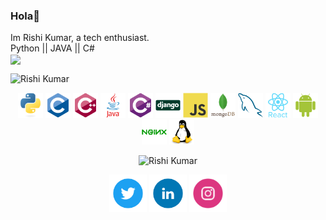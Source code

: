 ### Hola👋

<!--
**RishiKr3101/RishiKr3101** is a ✨ _special_ ✨ repository because its `README.md` (this file) appears on your GitHub profile.

Here are some ideas to get you started:
-->
Im Rishi Kumar, a tech enthusiast.<br/>
Python || JAVA || C# <br/>
<img align='center' src='https://media1.tenor.com/images/92d5d28b2be1097f860e3e643e3decac/tenor.gif?itemid=13277341' width='200'>
<p align="left"> <img src="https://komarev.com/ghpvc/?username=RishiKr3101" alt="Rishi Kumar" /> </p>



<p align="center">
  <img src="https://raw.githubusercontent.com/devicons/devicon/master/icons/python/python-original.svg" alt="python" width="40" height="40"/>
  <img src="https://raw.githubusercontent.com/devicons/devicon/master/icons/c/c-original.svg" alt="c" width="40" height="40"/> 
  <img src="https://raw.githubusercontent.com/devicons/devicon/master/icons/cplusplus/cplusplus-original.svg" alt="cplusplus" width="40" height="40"/>
  <img src="https://raw.githubusercontent.com/devicons/devicon/master/icons/java/java-original-wordmark.svg" alt="cplusplus" width="40" height="40"/> 
  <img src="https://raw.githubusercontent.com/devicons/devicon/master/icons/csharp/csharp-original.svg" alt="c#" width="40" height="40"/> 
  <img src="https://raw.githubusercontent.com/devicons/devicon/master/icons/django/django-original.svg" alt="django" width="40" height="40"/>  
  <img src="https://raw.githubusercontent.com/devicons/devicon/master/icons/javascript/javascript-original.svg" alt="javascript" width="40" height="40"/> 
  <img src="https://raw.githubusercontent.com/devicons/devicon/master/icons/mongodb/mongodb-original-wordmark.svg" alt="mongodb" width="40" height="40"/> 
  <img src="https://raw.githubusercontent.com/devicons/devicon/master/icons/mysql/mysql-original.svg" alt="mysql" width="40" height="40"/> 
  <img src="https://raw.githubusercontent.com/devicons/devicon/master/icons/react/react-original-wordmark.svg" alt="react" width="40" height="40"/> 
  <img src="https://raw.githubusercontent.com/devicons/devicon/master/icons/android/android-original.svg" alt="bootstrap" width="40" height="40"/> 
  <img src="https://raw.githubusercontent.com/devicons/devicon/master/icons/nginx/nginx-original.svg" alt="nginx" width="40" height="40"/> 
  <img src="https://raw.githubusercontent.com/devicons/devicon/master/icons/linux/linux-original.svg" alt="linux" width="40" height="40"/>
</p>
<p align="center"> 
  <img src="https://github-readme-stats.vercel.app/api?username=RishiKr3101&show_icons=true&theme=tokyonight" alt="Rishi Kumar" /> 
</p>

<p align="center">
<a href="https://twitter.com/rishikr64730785"><img src="https://github.com/aritraroy/social-icons/blob/master/twitter-icon.png?raw=true" width="60"></a>
<a href="inkedin.com/in/rishi-kumar-7468731a1/"><img src="https://github.com/aritraroy/social-icons/blob/master/linkedin-icon.png?raw=true" width="60"></a>
<a href="https://instagram.com/rishi_k31"><img src="https://github.com/aritraroy/social-icons/blob/master/instagram-icon.png?raw=true" width="60"></a>
</p>

